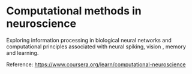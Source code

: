 # Computational methods in neuroscience

Exploring information processing in biological neural networks and computational principles associated with neural spiking, vision , memory and learning.


Reference: https://www.coursera.org/learn/computational-neuroscience
